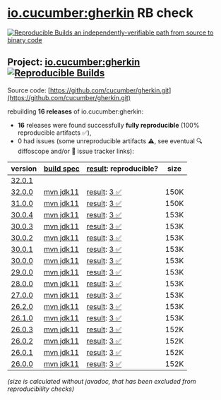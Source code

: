 [io.cucumber:gherkin](https://central.sonatype.com/artifact/io.cucumber/gherkin/versions) RB check
=======

[![Reproducible Builds](https://reproducible-builds.org/images/logos/rb.svg) an independently-verifiable path from source to binary code](https://reproducible-builds.org/)

## Project: [io.cucumber:gherkin](https://central.sonatype.com/artifact/io.cucumber/gherkin/versions) [![Reproducible Builds](https://img.shields.io/endpoint?url=https://raw.githubusercontent.com/jvm-repo-rebuild/reproducible-central/master/content/io/cucumber/gherkin/badge.json)](https://github.com/jvm-repo-rebuild/reproducible-central/blob/master/content/io/cucumber/gherkin/README.md)

Source code: [https://github.com/cucumber/gherkin.git](https://github.com/cucumber/gherkin.git)

rebuilding **16 releases** of io.cucumber:gherkin:
- **16** releases were found successfully **fully reproducible** (100% reproducible artifacts :white_check_mark:),
- 0 had issues (some unreproducible artifacts :warning:, see eventual :mag: diffoscope and/or :memo: issue tracker links):

| version | [build spec](/BUILDSPEC.md) | [result](https://reproducible-builds.org/docs/jvm/): reproducible? | size |
| -- | --------- | ------ | -- |
| [32.0.1](https://central.sonatype.com/artifact/io.cucumber/gherkin/32.0.1/pom) | | | |
| [32.0.0](https://central.sonatype.com/artifact/io.cucumber/gherkin/32.0.0/pom) | [mvn jdk11](gherkin-32.0.0.buildspec) | [result](gherkin-32.0.0.buildinfo): [3 :white_check_mark: ](gherkin-32.0.0.buildcompare) | 150K |
| [31.0.0](https://central.sonatype.com/artifact/io.cucumber/gherkin/31.0.0/pom) | [mvn jdk11](gherkin-31.0.0.buildspec) | [result](gherkin-31.0.0.buildinfo): [3 :white_check_mark: ](gherkin-31.0.0.buildcompare) | 150K |
| [30.0.4](https://central.sonatype.com/artifact/io.cucumber/gherkin/30.0.4/pom) | [mvn jdk11](gherkin-30.0.4.buildspec) | [result](gherkin-30.0.4.buildinfo): [3 :white_check_mark: ](gherkin-30.0.4.buildcompare) | 153K |
| [30.0.3](https://central.sonatype.com/artifact/io.cucumber/gherkin/30.0.3/pom) | [mvn jdk11](gherkin-30.0.3.buildspec) | [result](gherkin-30.0.3.buildinfo): [3 :white_check_mark: ](gherkin-30.0.3.buildcompare) | 153K |
| [30.0.2](https://central.sonatype.com/artifact/io.cucumber/gherkin/30.0.2/pom) | [mvn jdk11](gherkin-30.0.2.buildspec) | [result](gherkin-30.0.2.buildinfo): [3 :white_check_mark: ](gherkin-30.0.2.buildcompare) | 153K |
| [30.0.1](https://central.sonatype.com/artifact/io.cucumber/gherkin/30.0.1/pom) | [mvn jdk11](gherkin-30.0.1.buildspec) | [result](gherkin-30.0.1.buildinfo): [3 :white_check_mark: ](gherkin-30.0.1.buildcompare) | 153K |
| [30.0.0](https://central.sonatype.com/artifact/io.cucumber/gherkin/30.0.0/pom) | [mvn jdk11](gherkin-30.0.0.buildspec) | [result](gherkin-30.0.0.buildinfo): [3 :white_check_mark: ](gherkin-30.0.0.buildcompare) | 153K |
| [29.0.0](https://central.sonatype.com/artifact/io.cucumber/gherkin/29.0.0/pom) | [mvn jdk11](gherkin-29.0.0.buildspec) | [result](gherkin-29.0.0.buildinfo): [3 :white_check_mark: ](gherkin-29.0.0.buildcompare) | 153K |
| [28.0.0](https://central.sonatype.com/artifact/io.cucumber/gherkin/28.0.0/pom) | [mvn jdk11](gherkin-28.0.0.buildspec) | [result](gherkin-28.0.0.buildinfo): [3 :white_check_mark: ](gherkin-28.0.0.buildcompare) | 153K |
| [27.0.0](https://central.sonatype.com/artifact/io.cucumber/gherkin/27.0.0/pom) | [mvn jdk11](gherkin-27.0.0.buildspec) | [result](gherkin-27.0.0.buildinfo): [3 :white_check_mark: ](gherkin-27.0.0.buildcompare) | 153K |
| [26.2.0](https://central.sonatype.com/artifact/io.cucumber/gherkin/26.2.0/pom) | [mvn jdk11](gherkin-26.2.0.buildspec) | [result](gherkin-26.2.0.buildinfo): [3 :white_check_mark: ](gherkin-26.2.0.buildcompare) | 153K |
| [26.1.0](https://central.sonatype.com/artifact/io.cucumber/gherkin/26.1.0/pom) | [mvn jdk11](gherkin-26.1.0.buildspec) | [result](gherkin-26.1.0.buildinfo): [3 :white_check_mark: ](gherkin-26.1.0.buildcompare) | 153K |
| [26.0.3](https://central.sonatype.com/artifact/io.cucumber/gherkin/26.0.3/pom) | [mvn jdk11](gherkin-26.0.3.buildspec) | [result](gherkin-26.0.3.buildinfo): [3 :white_check_mark: ](gherkin-26.0.3.buildcompare) | 152K |
| [26.0.2](https://central.sonatype.com/artifact/io.cucumber/gherkin/26.0.2/pom) | [mvn jdk11](gherkin-26.0.2.buildspec) | [result](gherkin-26.0.2.buildinfo): [3 :white_check_mark: ](gherkin-26.0.2.buildcompare) | 152K |
| [26.0.1](https://central.sonatype.com/artifact/io.cucumber/gherkin/26.0.1/pom) | [mvn jdk11](gherkin-26.0.1.buildspec) | [result](gherkin-26.0.1.buildinfo): [3 :white_check_mark: ](gherkin-26.0.1.buildcompare) | 152K |
| [26.0.0](https://central.sonatype.com/artifact/io.cucumber/gherkin/26.0.0/pom) | [mvn jdk11](gherkin-26.0.0.buildspec) | [result](gherkin-26.0.0.buildinfo): [3 :white_check_mark: ](gherkin-26.0.0.buildcompare) | 152K |

<i>(size is calculated without javadoc, that has been excluded from reproducibility checks)</i>
